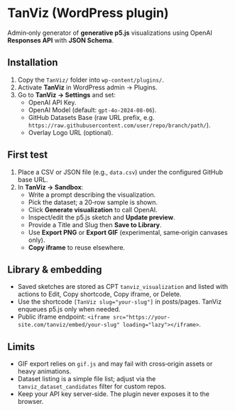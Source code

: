 # TanViz (WordPress plugin)

Admin‑only generator of **generative p5.js** visualizations using OpenAI **Responses API** with **JSON Schema**.

## Installation
1. Copy the `TanViz/` folder into `wp-content/plugins/`.
2. Activate **TanViz** in WordPress admin → Plugins.
3. Go to **TanViz → Settings** and set:
   - OpenAI API Key.
   - OpenAI Model (default: `gpt-4o-2024-08-06`).
   - GitHub Datasets Base (raw URL prefix, e.g. `https://raw.githubusercontent.com/user/repo/branch/path/`).
   - Overlay Logo URL (optional).

## First test
1. Place a CSV or JSON file (e.g., `data.csv`) under the configured GitHub base URL.
2. In **TanViz → Sandbox**:
   - Write a prompt describing the visualization.
   - Pick the dataset; a 20‑row sample is shown.
   - Click **Generate visualization** to call OpenAI.
   - Inspect/edit the p5.js sketch and **Update preview**.
   - Provide a Title and Slug then **Save to Library**.
   - Use **Export PNG** or **Export GIF** (experimental, same‑origin canvases only).
   - **Copy iframe** to reuse elsewhere.

## Library & embedding
- Saved sketches are stored as CPT `tanviz_visualization` and listed with actions to Edit, Copy shortcode, Copy iframe, or Delete.
- Use the shortcode `[TanViz slug="your-slug"]` in posts/pages. TanViz enqueues p5.js only when needed.
- Public iframe endpoint: `<iframe src="https://your-site.com/tanviz/embed/your-slug" loading="lazy"></iframe>`.

## Limits
- GIF export relies on `gif.js` and may fail with cross‑origin assets or heavy animations.
- Dataset listing is a simple file list; adjust via the `tanviz_dataset_candidates` filter for custom repos.
- Keep your API key server‑side. The plugin never exposes it to the browser.
